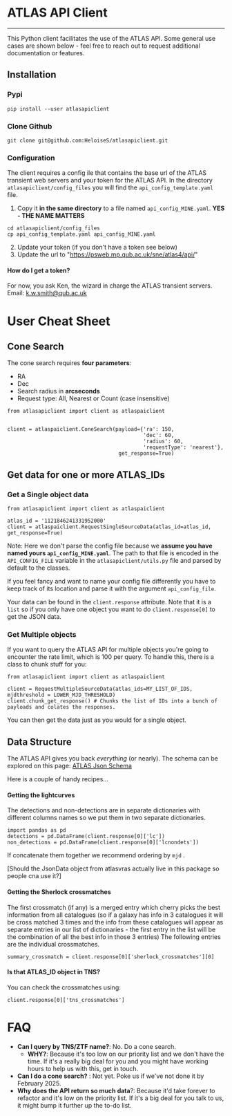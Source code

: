 # ATLAS API Client
--- 

This  Python client facilitates the use of the ATLAS API.
Some general use cases are shown below - feel free to reach out to request additional documentation or features. 

## Installation

### Pypi
```
pip install --user atlasapiclient
```

### Clone Github
```
git clone git@github.com:HeloiseS/atlasapiclient.git
```

### Configuration
The client requires a config ile that contains the base url of the ATLAS transient web servers and your token for the ATLAS API.
In the directory `atlasapiclient/config_files` you will find the `api_config_template.yaml` file.
1) Copy it **in the same directory** to a file named `api_config_MINE.yaml`. **YES - THE NAME MATTERS**
```
cd atlasapiclient/config_files
cp api_config_template.yaml api_config_MINE.yaml
```
2) Update your token (if you don't have a token see below)
3) Update the url to "https://psweb.mp.qub.ac.uk/sne/atlas4/api/"

#### How do I get a token?
For now, you ask Ken, the wizard in charge the ATLAS transient servers. 
Email: k.w.smith@qub.ac.uk 

# User Cheat Sheet
## Cone Search

The cone search requires **four parameters**: 
* RA
* Dec
* Search radius in **arcseconds**
* Request type: All, Nearest or Count (case insensitive)
```
from atlasapiclient import client as atlaspaiclient


client = atlaspaiclient.ConeSearch(payload={'ra': 150, 
                                            'dec': 60, 
                                            'radius': 60, 
                                            'requestType': 'nearest'}, 
                                    get_response=True)
```

## Get data for one or more ATLAS\_IDs

### Get a Single object data

```
from atlasapiclient import client as atlaspaiclient

atlas_id = '1121846241331952000'
client = atlaspaiclient.RequestSingleSourceData(atlas_id=atlas_id, get_response=True)

```
Note: Here we don't parse the config file because we __assume you have named yours  `api_config_MINE.yaml`__. 
The path to that file is encoded in the `API_CONFIG_FILE` variable in the `atlasapiclient/utils.py` file and parsed by default to the classes. 

If you feel fancy and want to name your config file differently you have to keep track of its location and parse it with the argument `api_config_file`.

Your data can be found in the `client.response` attribute. Note that it is a `list` so if you only have one object you 
want to do `client.response[0]` to get the JSON data.

### Get Multiple objects 
If you want to query the ATLAS API for multiple objects you're going to encounter the rate limit, which is 100 per query. 
To handle this, there is a class to chunk stuff for you: 

```
from atlasapiclient import client as atlaspaiclient

client = RequestMultipleSourceData(atlas_ids=MY_LIST_OF_IDS, mjdthreshold = LOWER_MJD_THRESHOLD)
client.chunk_get_response() # Chunks the list of IDs into a bunch of payloads and colates the responses.
```
You can then get the data just as you would for a single object.

## Data Structure
The ATLAS API gives you back _everything_ (or nearly). The schema can be explored on this page:
[ATLAS Json Schema](https://psweb.mp.qub.ac.uk/misc/api/atlas/)

Here is a couple of handy recipes...

#### Getting the lightcurves

The detections and non-detections are in separate dictionaries with different columns names so we put them in two separate dictionaries.
```
import pandas as pd
detections = pd.DataFrame(client.response[0]['lc'])
non_detections = pd.DataFrame(client.response[0]['lcnondets'])
```
If concatenate them together we recommend ordering by `mjd` .

[Should the JsonData object from atlasvras actually live in this package so people cna use it?]

#### Getting the Sherlock crossmatches
The first crossmatch (if any) is a merged entry which cherry picks the best information from all catalogues (so if a galaxy has info in 3 catalogues it will be cross matched 3 times and the info from these catalogues will appear as separate entries in our list of dictionaries - the first entry in the list will be the combination of all the best info in those 3 entries) 
The following entries are the individual crossmatches.
```
summary_crossmatch = client.response[0]['sherlock_crossmatches'][0]
```

#### Is that ATLAS\_ID object in TNS?
You can check the crossmatches using:
```
client.response[0]['tns_crossmatches']
```

# FAQ
* **Can I query by TNS/ZTF name?**: 
    No. Do a cone search.
  * **WHY?**: Because it's too low on our priority list and we don't have the time. 
  If it's a really big deal for you and you might have working hours to help us with this, get in touch.  
* **Can I do a cone search?** :
   Not yet. Poke us if we've not done it by February 2025.
* **Why does the API return so much data**?: 
Because it'd take forever to refactor and it's low on the priority list. 
If it's a big deal for you talk to us, it might bump it further up the to-do list.
